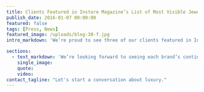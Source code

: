 ```yaml
---
title: Clients Featured in Instore Magazine’s List of Most Visible Jewelry Brands
publish_date: 2016-01-07 00:00:00
featured: false
tags: [Press, News]
featured_image: /uploads/blog-38-f.jpg
intro_markdown: 'We’re proud to see three of our clients featured in Instore Magazine’s list of "The 150 Most Visible Jewelry Brands In America". Effy, Assael and Kimberly McDonald were each featured for their brand building and visibility efforts in 2015.​'

sections:
  - text_markdown: 'We’re looking forward to seeing each brand’s continued success as we begin 2016, as well as sharing new work to come!​'
    single_image:
    quote:
    video:
contact_tagline: "Let's start a conversation about luxury."
---
```



